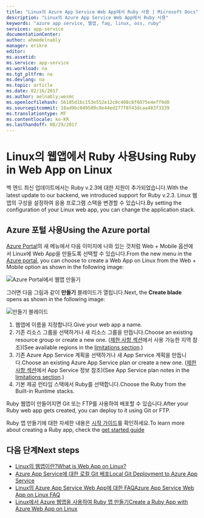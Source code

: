 ```yaml
---
title: "Linux의 Azure App Service Web App에서 Ruby 사용 | Microsoft Docs"
description: "Linux의 Azure App Service Web App에서 Ruby 사용"
keywords: "azure app service, 웹앱, faq, linux, oss, ruby"
services: app-service
documentationCenter: 
author: ahmedelnably
manager: erikre
editor: 
ms.assetid: 
ms.service: app-service
ms.workload: na
ms.tgt_pltfrm: na
ms.devlang: na
ms.topic: article
ms.date: 02/16/2017
ms.author: aelnably;wesmc
ms.openlocfilehash: 56105d1bc153e552e12c0c408c8f6075e4eff9d0
ms.sourcegitcommit: 18ad9bc049589c8e44ed277f8f43dcaa483f3339
ms.translationtype: MT
ms.contentlocale: ko-KR
ms.lasthandoff: 08/29/2017
---
```

# <a name="using-ruby-in-web-app-on-linux"></a><span data-ttu-id="02bc9-104">Linux의 웹앱에서 Ruby 사용</span><span class="sxs-lookup"><span data-stu-id="02bc9-104">Using Ruby in Web App on Linux</span></span> #

<span data-ttu-id="02bc9-105">백 엔드 최신 업데이트에서는 Ruby v.2.3에 대한 지원이 추가되었습니다.</span><span class="sxs-lookup"><span data-stu-id="02bc9-105">With the latest update to our backend, we introduced support for Ruby v.2.3.</span></span> <span data-ttu-id="02bc9-106">Linux 웹앱의 구성을 설정하여 응용 프로그램 스택을 변경할 수 있습니다.</span><span class="sxs-lookup"><span data-stu-id="02bc9-106">By setting the configuration of your Linux web app, you can change the application stack.</span></span>

## <a name="using-the-azure-portal"></a><span data-ttu-id="02bc9-107">Azure 포털 사용</span><span class="sxs-lookup"><span data-stu-id="02bc9-107">Using the Azure portal</span></span> ##

<span data-ttu-id="02bc9-108">[Azure Portal](https://portal.azure.com)의 새 메뉴에서 다음 이미지에 나와 있는 것처럼 Web + Mobile 옵션에서 Linux에 Web App을 만들도록 선택할 수 있습니다.</span><span class="sxs-lookup"><span data-stu-id="02bc9-108">From the new menu in the [Azure portal](https://portal.azure.com), you can choose to create a Web App on Linux from the Web + Mobile option as shown in the following image:</span></span>

![Azure Portal에서 웹앱 만들기][1]

<span data-ttu-id="02bc9-110">그러면 다음 그림과 같이 **만들기** 블레이드가 열립니다.</span><span class="sxs-lookup"><span data-stu-id="02bc9-110">Next, the **Create blade** opens as shown in the following image:</span></span>

![만들기 블레이드][2]

1. <span data-ttu-id="02bc9-112">웹앱에 이름을 지정합니다.</span><span class="sxs-lookup"><span data-stu-id="02bc9-112">Give your web app a name.</span></span>
2. <span data-ttu-id="02bc9-113">기존 리소스 그룹을 선택하거나 새 리소스 그룹을 만듭니다.</span><span class="sxs-lookup"><span data-stu-id="02bc9-113">Choose an existing resource group or create a new one.</span></span> <span data-ttu-id="02bc9-114">([제한 사항 섹션](app-service-linux-intro.md)에서 사용 가능한 지역 참조)</span><span class="sxs-lookup"><span data-stu-id="02bc9-114">(See available regions in the [limitations section](app-service-linux-intro.md).)</span></span>
3. <span data-ttu-id="02bc9-115">기존 Azure App Service 계획을 선택하거나 새 App Service 계획을 만듭니다.</span><span class="sxs-lookup"><span data-stu-id="02bc9-115">Choose an existing Azure App Service plan or create a new one.</span></span> <span data-ttu-id="02bc9-116">([제한 사항 섹션](app-service-linux-intro.md)에서 App Service 정보 참조)</span><span class="sxs-lookup"><span data-stu-id="02bc9-116">(See App Service plan notes in the [limitations section](app-service-linux-intro.md).)</span></span>
4. <span data-ttu-id="02bc9-117">기본 제공 런타임 스택에서 Ruby를 선택합니다.</span><span class="sxs-lookup"><span data-stu-id="02bc9-117">Choose the Ruby from the Built-in Runtime stacks.</span></span>

<span data-ttu-id="02bc9-118">Ruby 웹앱이 만들어지면 Git 또는 FTP를 사용하여 배포할 수 있습니다.</span><span class="sxs-lookup"><span data-stu-id="02bc9-118">After your Ruby web app gets created, you can deploy to it using Git or FTP.</span></span>

<span data-ttu-id="02bc9-119">Ruby 앱 만들기에 대한 자세한 내용은 [시작 가이드](app-service-linux-ruby-get-started.md)를 확인하세요.</span><span class="sxs-lookup"><span data-stu-id="02bc9-119">To learn more about creating a Ruby app, check the [get started guide](app-service-linux-ruby-get-started.md)</span></span>

## <a name="next-steps"></a><span data-ttu-id="02bc9-120">다음 단계</span><span class="sxs-lookup"><span data-stu-id="02bc9-120">Next steps</span></span>
* [<span data-ttu-id="02bc9-121">Linux의 웹앱이란?</span><span class="sxs-lookup"><span data-stu-id="02bc9-121">What is Web App on Linux?</span></span>](app-service-linux-intro.md)
* [<span data-ttu-id="02bc9-122">Azure App Service에 대한 로컬 Git 배포</span><span class="sxs-lookup"><span data-stu-id="02bc9-122">Local Git Deployment to Azure App Service</span></span>](app-service-deploy-local-git.md)
* [<span data-ttu-id="02bc9-123">Linux의 Azure App Service Web App에 대한 FAQ</span><span class="sxs-lookup"><span data-stu-id="02bc9-123">Azure App Service Web App on Linux FAQ</span></span>](app-service-linux-faq.md)
* [<span data-ttu-id="02bc9-124">Linux에서 Azure 웹앱을 사용하여 Ruby 앱 만들기</span><span class="sxs-lookup"><span data-stu-id="02bc9-124">Create a Ruby App with Azure Web App on Linux</span></span>](app-service-linux-ruby-get-started.md)

<!--Image references-->
[1]: ./media/app-service-linux-using-ruby/New-Linux.png
[2]: ./media/app-service-linux-using-ruby/Ruby-UX.png